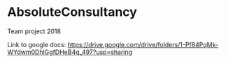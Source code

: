 # AbsoluteConsultancy
Team project 2018

Link to google docs: https://drive.google.com/drive/folders/1-Pf84PqMk-WYdwm0DhlGgfDHeB4q_497?usp=sharing